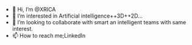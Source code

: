 - 👋 Hi, I’m @XRICA
- 👀 I’m interested in Artificial intelligence++3D++2D...
- 🧠 I’m looking to collaborate with smart an intelligent teams with same interest.
- 📫 How to reach me;LinkedIn 

<!---
XRICA/XRICA is a ✨ special ✨ repository because its `README.md` (this file) appears on your GitHub profile.
You can click the Preview link to take a look at your changes.
--->
